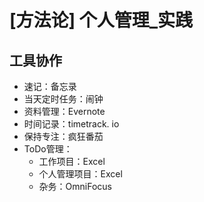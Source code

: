 # [方法论] 个人管理_实践

## 工具协作

- 速记：备忘录
- 当天定时任务：闹钟
- 资料管理：Evernote
- 时间记录：timetrack. io
- 保持专注：疯狂番茄
- ToDo管理：
    - 工作项目：Excel
    - 个人管理项目：Excel
    - 杂务：OmniFocus
